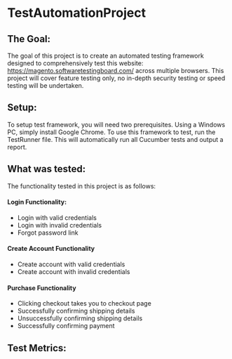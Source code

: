 # TestAutomationProject
## The Goal: 
The goal of this project is to create an automated testing framework designed to comprehensively test this website: https://magento.softwaretestingboard.com/ across multiple browsers. 
This project will cover feature testing only, no in-depth security testing or speed testing will be undertaken.
## Setup: 
To setup test framework, you will need two prerequisites. Using a Windows PC, simply install Google Chrome. 
To use this framework to test, run the TestRunner file. This will automatically run all Cucumber tests and output a report. 
## What was tested: 
The functionality tested in this project is as follows: 
#### Login Functionality: 
- Login with valid credentials
- Login with invalid credentials
- Forgot password link
#### Create Account Functionality 
- Create account with valid credentials 
- Create account with invalid credentials
#### Purchase Functionality 
- Clicking checkout takes you to checkout page 
- Successfully confirming shipping details
- Unsuccessfully confirming shipping details 
- Successfully confirming payment 
## Test Metrics: 
